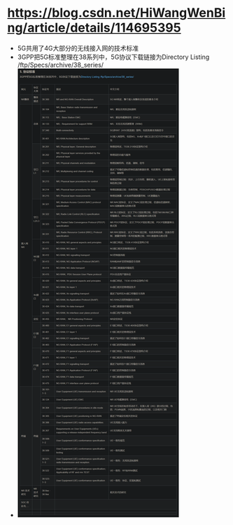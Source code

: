 # https://blog.csdn.net/HiWangWenBing/article/details/114695395
- 5G共用了4G大部分的无线接入网的技术标准
- 3GPP把5G标准整理在38系列中，5G协议下载链接为Directory Listing /ftp/Specs/archive/38_series/
- ![](pic/2023-12-26-22-53-06.png)